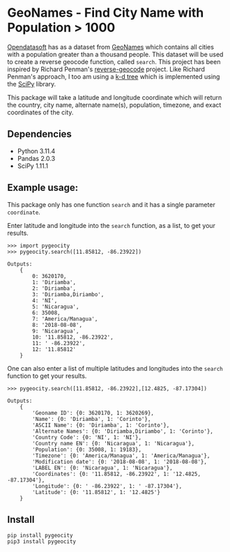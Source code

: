 # GeoNames - Find City Name with Population > 1000

[Opendatasoft](https://public.opendatasoft.com/explore/dataset/geonames-all-cities-with-a-population-1000/table/?disjunctive.cou_name_en&sort=name) has as a dataset from [GeoNames](https://www.geonames.org/about.html) which contains all cities with a population greater than a thousand people. This dataset will be used to create a reverse geocode function, called `search`. This project has been inspired by Richard Penman's [reverse-geocode](https://pypi.org/project/reverse-geocode/) project. Like Richard Penman's approach, I too am using a [k-d tree](https://en.wikipedia.org/wiki/K-d_tree) which is implemented using the [SciPy](https://docs.scipy.org/doc/scipy/reference/generated/scipy.spatial.KDTree.html) library.

This package will take a latitude and longitude coordinate which will return the country, city name, alternate name(s), population, timezone, and exact coordinates of the city. 

## Dependencies
  * Python 3.11.4
  * Pandas 2.0.3
  * SciPy 1.11.1

## Example usage:

This package only has one function `search` and it has a single parameter `coordinate`.

Enter latitude and longitude into the `search` function, as a list, to get your results.

    >>> import pygeocity
    >>> pygeocity.search([11.85812, -86.23922])

    Outputs:
        {
            0: 3620170,
            1: 'Diriamba',
            2: 'Diriamba',
            3: 'Diriamba,Diriambo',
            4: 'NI',
            5: 'Nicaragua',
            6: 35008,
            7: 'America/Managua',
            8: '2018-08-08',
            9: 'Nicaragua',
            10: '11.85812, -86.23922',
            11: ' -86.23922',
            12: '11.85812'
        }

One can also enter a list of multiple latitudes and longitudes into the `search` function to get your results.

    >>> pygeocity.search([11.85812, -86.23922],[12.4825, -87.17304])

    Outputs:
        {
            'Geoname ID': {0: 3620170, 1: 3620269},
            'Name': {0: 'Diriamba', 1: 'Corinto'},
            'ASCII Name': {0: 'Diriamba', 1: 'Corinto'},
            'Alternate Names': {0: 'Diriamba,Diriambo', 1: 'Corinto'},
            'Country Code': {0: 'NI', 1: 'NI'},
            'Country name EN': {0: 'Nicaragua', 1: 'Nicaragua'},
            'Population': {0: 35008, 1: 19183},
            'Timezone': {0: 'America/Managua', 1: 'America/Managua'},
            'Modification date': {0: '2018-08-08', 1: '2018-08-08'},
            'LABEL EN': {0: 'Nicaragua', 1: 'Nicaragua'},
            'Coordinates': {0: '11.85812, -86.23922', 1: '12.4825, -87.17304'},
            'Longitude': {0: ' -86.23922', 1: ' -87.17304'},
            'Latitude': {0: '11.85812', 1: '12.4825'}
        }

## Install

    pip install pygeocity
    pip3 install pygeocity